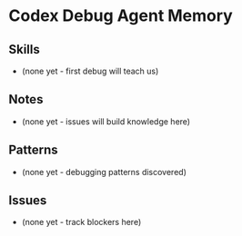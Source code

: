 # Codex Debug Agent Memory

## Skills
- (none yet - first debug will teach us)

## Notes
- (none yet - issues will build knowledge here)

## Patterns
- (none yet - debugging patterns discovered)

## Issues
- (none yet - track blockers here)
